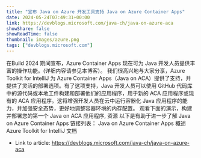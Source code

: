 ```yaml
---
title: "宣布 Java on Azure 开发工具支持 Java on Azure Container Apps"
date: 2024-05-24T07:49:31+00:00
link: https://devblogs.microsoft.com/java-ch/java-on-azure-aca
showShare: false
showReadTime: false
thumbnail: images/azure.png
tags: ["devblogs.microsoft.com"]
---
```

在Build 2024 期间宣布，Azure Container Apps 现在可为 Java 开发人员提供丰富的操作功能。(详细内容请参见本博客）。 我们很高兴地与大家分享，Azure Toolkit for IntelliJ 为 Azure Container Apps（Java on ACA）提供了支持，并提供了灵活的部署选项。有了这项支持，Java 开发人员可以使用 GitHub 代码库中的源代码或本地工件构建和部署他们的应用程序，用于新的 ACA 应用程序或现有的 ACA 应用程序。这将增强开发人员在云中运行容器化 Java 应用程序的能力，并加强安全态势，更好地调整容器环境的内存配置。 观看下面的演示，构建并部署您的第一个 Java on ACA 应用程序, 资源 以下是有助于进一步了解 Java on Azure Container Apps 链接列表： Java on Azure Container Apps 概述 Azure Toolkit for IntelliJ 文档

- Link to article: https://devblogs.microsoft.com/java-ch/java-on-azure-aca